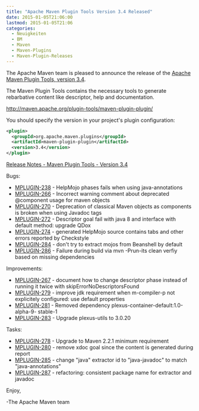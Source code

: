 ```yaml
---
title: "Apache Maven Plugin Tools Version 3.4 Released"
date: 2015-01-05T21:06:00
lastmod: 2015-01-05T21:06
categories:
  - Neuigkeiten
  - BM
  - Maven
  - Maven-Plugins
  - Maven-Plugin-Releases
---
```

The Apache Maven team is pleased to announce the release of the 
[Apache Maven Plugin Tools, version 3.4](http://maven.apache.org/plugin-tools/).

The Maven Plugin Tools contains the necessary tools to generate rebarbative 
content like descriptor, help and documentation.

http://maven.apache.org/plugin-tools/maven-plugin-plugin/

You should specify the version in your project's plugin configuration:

```xml
<plugin>
  <groupId>org.apache.maven.plugins</groupId>
  <artifactId>maven-plugin-plugin</artifactId>
  <version>3.4</version>
</plugin>
```

<!-- more -->

[Release Notes - Maven Plugin Tools - Version 3.4](https://issues.apache.org/jira/secure/ReleaseNote.jspa?projectId=12317820&version=12331168)

Bugs:

 * [MPLUGIN-238](https://issues.apache.org/jira/browse/MPLUGIN-238) - HelpMojo phases fails when using java-annotations
 * [MPLUGIN-266](https://issues.apache.org/jira/browse/MPLUGIN-266) - Incorrect warning comment about deprecated @component usage for maven objects
 * [MPLUGIN-270](https://issues.apache.org/jira/browse/MPLUGIN-270) - Deprecation of classical Maven objects as components is broken when using Javadoc tags
 * [MPLUGIN-272](https://issues.apache.org/jira/browse/MPLUGIN-272) - Descriptor goal fail with java 8 and interface with default method: upgrade QDox
 * [MPLUGIN-274](https://issues.apache.org/jira/browse/MPLUGIN-274) - generated HelpMojo source contains tabs and other errors reported by Checkstyle
 * [MPLUGIN-284](https://issues.apache.org/jira/browse/MPLUGIN-284) - don't try to extract mojos from Beanshell by default
 * [MPLUGIN-286](https://issues.apache.org/jira/browse/MPLUGIN-286) - Failure during build via mvn -Prun-its clean verfiy based on missing dependencies

Improvements:

 * [MPLUGIN-267](https://issues.apache.org/jira/browse/MPLUGIN-267) - document how to change descriptor phase instead of running it twice with skipErrorNoDescriptorsFound
 * [MPLUGIN-279](https://issues.apache.org/jira/browse/MPLUGIN-279) - improve jdk requirement when m-compiler-p not explicitely configured: use default properties
 * [MPLUGIN-281](https://issues.apache.org/jira/browse/MPLUGIN-281) - Removed dependency plexus-container-default:1.0-alpha-9- stable-1
 * [MPLUGIN-283](https://issues.apache.org/jira/browse/MPLUGIN-283) - Upgrade plexus-utils to 3.0.20

Tasks:

 * [MPLUGIN-278](https://issues.apache.org/jira/browse/MPLUGIN-278) - Upgrade to Maven 2.2.1 minimum requirement
 * [MPLUGIN-280](https://issues.apache.org/jira/browse/MPLUGIN-280) - remove xdoc goal since the content is generated during report
 * [MPLUGIN-285](https://issues.apache.org/jira/browse/MPLUGIN-285) - change "java" extractor id to "java-javadoc" to match "java-annotations"
 * [MPLUGIN-287](https://issues.apache.org/jira/browse/MPLUGIN-287) - refactoring: consistent package name for extractor and javadoc

Enjoy,

-The Apache Maven team

